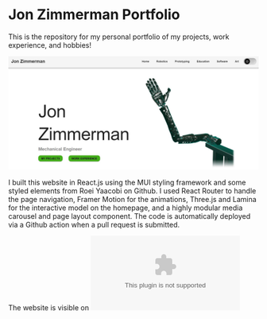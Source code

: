 ﻿# Jon Zimmerman Portfolio

This is the repository for my personal portfolio of my projects, work experience, and hobbies!


![Model](https://github.com/Jon-Zimmerman/Jon-Zimmerman.github.io/blob/main/src/assets/Website_Desktop.JPG)

I built this website in React.js using the MUI styling framework and some styled elements from Roei Yaacobi on Github. I used React Router to handle the page navigation, Framer Motion for the animations, Three.js and Lamina for the interactive model on the homepage, and a highly modular media carousel and page layout component. The code is automatically deployed via a Github action when a pull request is submitted.


The website is visible on ![Model](jonzimm.com) 
